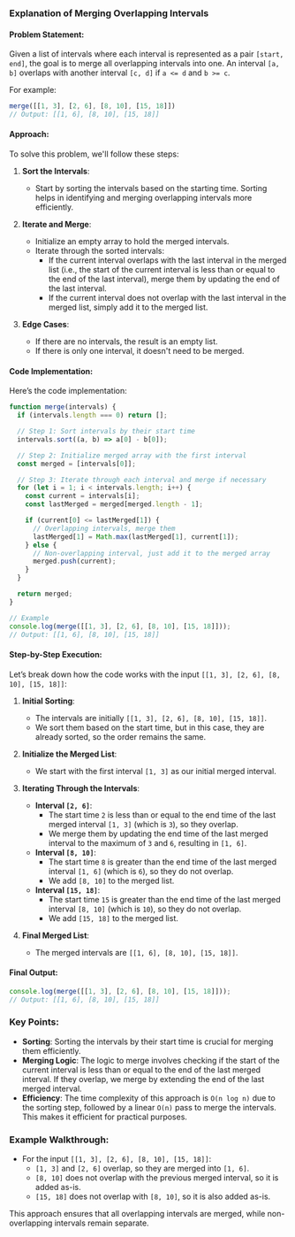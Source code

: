 ### Explanation of Merging Overlapping Intervals

#### Problem Statement:
Given a list of intervals where each interval is represented as a pair `[start, end]`, the goal is to merge all overlapping intervals into one. An interval `[a, b]` overlaps with another interval `[c, d]` if `a <= d` and `b >= c`. 

For example:
```javascript
merge([[1, 3], [2, 6], [8, 10], [15, 18]])
// Output: [[1, 6], [8, 10], [15, 18]]
```

#### Approach:
To solve this problem, we'll follow these steps:

1. **Sort the Intervals**:
   - Start by sorting the intervals based on the starting time. Sorting helps in identifying and merging overlapping intervals more efficiently.
   
2. **Iterate and Merge**:
   - Initialize an empty array to hold the merged intervals.
   - Iterate through the sorted intervals:
     - If the current interval overlaps with the last interval in the merged list (i.e., the start of the current interval is less than or equal to the end of the last interval), merge them by updating the end of the last interval.
     - If the current interval does not overlap with the last interval in the merged list, simply add it to the merged list.

3. **Edge Cases**:
   - If there are no intervals, the result is an empty list.
   - If there is only one interval, it doesn't need to be merged.

#### Code Implementation:
Here’s the code implementation:

```javascript
function merge(intervals) {
  if (intervals.length === 0) return [];

  // Step 1: Sort intervals by their start time
  intervals.sort((a, b) => a[0] - b[0]);

  // Step 2: Initialize merged array with the first interval
  const merged = [intervals[0]];

  // Step 3: Iterate through each interval and merge if necessary
  for (let i = 1; i < intervals.length; i++) {
    const current = intervals[i];
    const lastMerged = merged[merged.length - 1];

    if (current[0] <= lastMerged[1]) {
      // Overlapping intervals, merge them
      lastMerged[1] = Math.max(lastMerged[1], current[1]);
    } else {
      // Non-overlapping interval, just add it to the merged array
      merged.push(current);
    }
  }

  return merged;
}

// Example
console.log(merge([[1, 3], [2, 6], [8, 10], [15, 18]]));
// Output: [[1, 6], [8, 10], [15, 18]]
```

#### Step-by-Step Execution:

Let’s break down how the code works with the input `[[1, 3], [2, 6], [8, 10], [15, 18]]`:

1. **Initial Sorting**:
   - The intervals are initially `[[1, 3], [2, 6], [8, 10], [15, 18]]`.
   - We sort them based on the start time, but in this case, they are already sorted, so the order remains the same.

2. **Initialize the Merged List**:
   - We start with the first interval `[1, 3]` as our initial merged interval.

3. **Iterating Through the Intervals**:
   - **Interval `[2, 6]`**:
     - The start time `2` is less than or equal to the end time of the last merged interval `[1, 3]` (which is `3`), so they overlap.
     - We merge them by updating the end time of the last merged interval to the maximum of `3` and `6`, resulting in `[1, 6]`.
   - **Interval `[8, 10]`**:
     - The start time `8` is greater than the end time of the last merged interval `[1, 6]` (which is `6`), so they do not overlap.
     - We add `[8, 10]` to the merged list.
   - **Interval `[15, 18]`**:
     - The start time `15` is greater than the end time of the last merged interval `[8, 10]` (which is `10`), so they do not overlap.
     - We add `[15, 18]` to the merged list.

4. **Final Merged List**:
   - The merged intervals are `[[1, 6], [8, 10], [15, 18]]`.

#### Final Output:
```javascript
console.log(merge([[1, 3], [2, 6], [8, 10], [15, 18]]));
// Output: [[1, 6], [8, 10], [15, 18]]
```

### Key Points:
- **Sorting**: Sorting the intervals by their start time is crucial for merging them efficiently.
- **Merging Logic**: The logic to merge involves checking if the start of the current interval is less than or equal to the end of the last merged interval. If they overlap, we merge by extending the end of the last merged interval.
- **Efficiency**: The time complexity of this approach is `O(n log n)` due to the sorting step, followed by a linear `O(n)` pass to merge the intervals. This makes it efficient for practical purposes.

### Example Walkthrough:

- For the input `[[1, 3], [2, 6], [8, 10], [15, 18]]`:
  - `[1, 3]` and `[2, 6]` overlap, so they are merged into `[1, 6]`.
  - `[8, 10]` does not overlap with the previous merged interval, so it is added as-is.
  - `[15, 18]` does not overlap with `[8, 10]`, so it is also added as-is.

This approach ensures that all overlapping intervals are merged, while non-overlapping intervals remain separate.